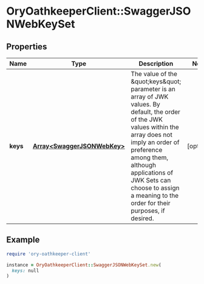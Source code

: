 # OryOathkeeperClient::SwaggerJSONWebKeySet

## Properties

| Name | Type | Description | Notes |
| ---- | ---- | ----------- | ----- |
| **keys** | [**Array&lt;SwaggerJSONWebKey&gt;**](SwaggerJSONWebKey.md) | The value of the \&quot;keys\&quot; parameter is an array of JWK values.  By default, the order of the JWK values within the array does not imply an order of preference among them, although applications of JWK Sets can choose to assign a meaning to the order for their purposes, if desired. | [optional] |

## Example

```ruby
require 'ory-oathkeeper-client'

instance = OryOathkeeperClient::SwaggerJSONWebKeySet.new(
  keys: null
)
```


